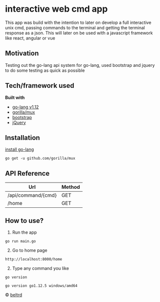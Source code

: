 # interactive web cmd app
This app was build with the intention to later on develop a full interactive unix cmd,
passing commands to the terminal and getting the terminal response as a json.
This will later on be used with a javascript framework like react, angular or vue

## Motivation
Testing out the go-lang api system for go-lang, used bootstrap and jquery to do some testing as quick as possible

## Tech/framework used
<b>Built with</b>
* [go-lang v1.12](https://golang.org/)
* [gorilla/mux](https://github.com/gorilla/mux)
* [bootstrap](https://getbootstrap.com/)
* [jQuery](https://jquery.com/)

## Installation
[install go-lang](https://golang.org/doc/install)
```
go get -u github.com/gorilla/mux
```
## API Reference
|  Url               | Method |
|------------------  |--------|
| /api/command/{cmd} | GET    |
| /home              | GET    |

## How to use?
1. Run the app
```
go run main.go
```
2. Go to home page
```
http://localhost:8000/home
```
2. Type any command you like
```
go version

go version go1.12.5 windows/amd64
```

© [beltrd](https://github.com/beltrd)